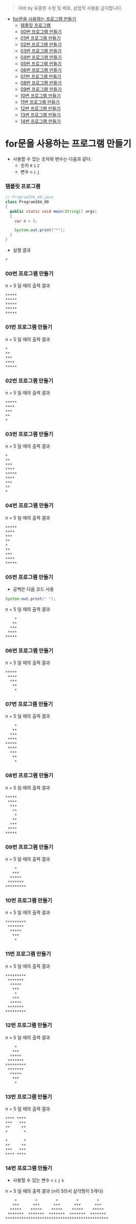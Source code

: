 > 자바 by 유종원
> 수정 및 배포, 상업적 사용을 금지합니다.

<!-- @import "[TOC]" {cmd="toc" depthFrom=1 depthTo=6 orderedList=false} -->

<!-- code_chunk_output -->

- [for문을 사용하는 프로그램 만들기](#for문을-사용하는-프로그램-만들기)
    - [템플릿 프로그램](#템플릿-프로그램)
    - [00번 프로그램 만들기](#00번-프로그램-만들기)
    - [01번 프로그램 만들기](#01번-프로그램-만들기)
    - [02번 프로그램 만들기](#02번-프로그램-만들기)
    - [03번 프로그램 만들기](#03번-프로그램-만들기)
    - [04번 프로그램 만들기](#04번-프로그램-만들기)
    - [05번 프로그램 만들기](#05번-프로그램-만들기)
    - [06번 프로그램 만들기](#06번-프로그램-만들기)
    - [07번 프로그램 만들기](#07번-프로그램-만들기)
    - [08번 프로그램 만들기](#08번-프로그램-만들기)
    - [09번 프로그램 만들기](#09번-프로그램-만들기)
    - [10번 프로그램 만들기](#10번-프로그램-만들기)
    - [11번 프로그램 만들기](#11번-프로그램-만들기)
    - [12번 프로그램 만들기](#12번-프로그램-만들기)
    - [13번 프로그램 만들기](#13번-프로그램-만들기)
    - [14번 프로그램 만들기](#14번-프로그램-만들기)

<!-- /code_chunk_output -->

# for문을 사용하는 프로그램 만들기

* 사용할 수 있는 숫자와 변수는 다음과 같다.
  * 숫자 `0` `1` `2`
  * 변수 `n` `i` `j`

### 템플릿 프로그램

```java
// Program104_00.java
class Program104_00
{
  public static void main(String[] args)
  {
    var n = 5;

    System.out.print("*");
  }
}
```
* 실행 결과
```
*
```

### 00번 프로그램 만들기
n = 5 일 때의 출력 결과
```
*****
*****
*****
*****
*****
```

### 01번 프로그램 만들기
n = 5 일 때의 출력 결과
```
*
**
***
****
*****
```

### 02번 프로그램 만들기
n = 5 일 때의 출력 결과
```
*****
****
***
**
*
```

### 03번 프로그램 만들기
n = 5 일 때의 출력 결과
```
*
**
***
****
*****
****
***
**
*
```

### 04번 프로그램 만들기
n = 5 일 때의 출력 결과
```
*****
****
***
**
*
**
***
****
*****
```

### 05번 프로그램 만들기
* 공백은 다음 코드 사용
```java
System.out.print(" ");
```
n = 5 일 때의 출력 결과
```
    *
   **
  ***
 ****
*****
```

### 06번 프로그램 만들기
n = 5 일 때의 출력 결과
```
*****
 ****
  ***
   **
    *
```

### 07번 프로그램 만들기
n = 5 일 때의 출력 결과
```
    *
   **
  ***
 ****
*****
 ****
  ***
   **
    *
```

### 08번 프로그램 만들기
n = 5 일 때의 출력 결과
```
*****
 ****
  ***
   **
    *
   **
  ***
 ****
*****
```

### 09번 프로그램 만들기
n = 5 일 때의 출력 결과
```
    *
   ***
  *****
 *******
*********
```

### 10번 프로그램 만들기
n = 5 일 때의 출력 결과
```
*********
 *******
  *****
   ***
    *
```

### 11번 프로그램 만들기
n = 5 일 때의 출력 결과
```
*********
 *******
  *****
   ***
    *
   ***
  *****
 *******
*********
```

### 12번 프로그램 만들기
n = 5 일 때의 출력 결과
```
    *
   ***
  *****
 *******
*********
 *******
  *****
   ***
    *
```

### 13번 프로그램 만들기
n = 5 일 때의 출력 결과
```
**** ****
***   ***
**     **
*       *

*       *
**     **
***   ***
**** ****
```

### 14번 프로그램 만들기
* 사용할 수 있는 변수 `n` `i` `j` `k`

n = 5 일 때의 출력 결과 (n이 5라서 삼각형이 5개다)
```
    *        *        *        *        *
   ***      ***      ***      ***      ***
  *****    *****    *****    *****    *****
 *******  *******  *******  *******  *******
*********************************************
```
